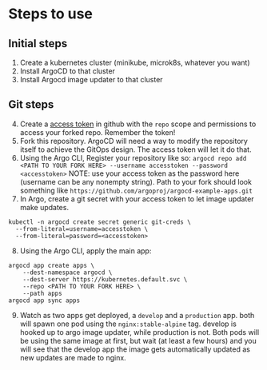 # Steps to use
## Initial steps 
1. Create a kubernetes cluster (minikube, microk8s, whatever you want)
2. Install ArgoCD to that cluster
3. Install Argocd image updater to that cluster
## Git steps
4. Create a [access token](https://docs.github.com/en/authentication/keeping-your-account-and-data-secure/managing-your-personal-access-tokens) in github with the `repo` scope and permissions to access your forked repo. Remember the token!
5. Fork this repository. ArgoCD will need a way to modify the repository itself to achieve the GitOps design. The access token will let it do that.
6. Using the Argo CLI, Register your repository like so: `argocd repo add <PATH TO YOUR FORK HERE> --username accesstoken --password <accesstoken>` NOTE: use your access token as the password here (username can be any nonempty string). Path to your fork should look something like `https://github.com/argoproj/argocd-example-apps.git`
7. In Argo, create a git secret with your access token to let image updater make updates.
```
kubectl -n argocd create secret generic git-creds \
  --from-literal=username=accesstoken \
  --from-literal=password=<accesstoken>
```
8. Using the Argo CLI, apply the main app:
```
argocd app create apps \
    --dest-namespace argocd \
    --dest-server https://kubernetes.default.svc \
    --repo <PATH TO YOUR FORK HERE> \
    --path apps  
argocd app sync apps
```

9. Watch as two apps get deployed, a `develop` and a `production` app. both will spawn one pod using the `nginx:stable-alpine` tag. develop is hooked up to argo image updater, while production is not. Both pods will be using the same image at first, but wait (at least a few hours) and you will see that the develop app the image gets automatically updated as new updates are made to nginx.
